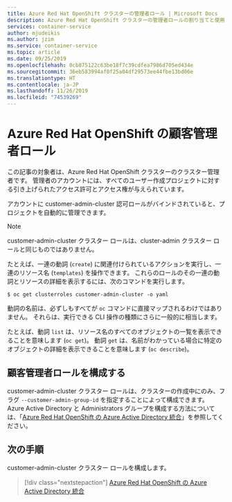 ```yaml
---
title: Azure Red Hat OpenShift クラスターの管理者ロール | Microsoft Docs
description: Azure Red Hat OpenShift クラスターの管理者ロールの割り当てと使用
services: container-service
author: mjudeikis
ms.author: jzim
ms.service: container-service
ms.topic: article
ms.date: 09/25/2019
ms.openlocfilehash: 0cb875122c63be18f7c39cdfea7986d705ed434e
ms.sourcegitcommit: 36eb583994af0f25a04df29573ee44fbe13bd06e
ms.translationtype: HT
ms.contentlocale: ja-JP
ms.lasthandoff: 11/26/2019
ms.locfileid: "74539269"
---
```

# <a name="azure-red-hat-openshift-customer-administrator-role"></a>Azure Red Hat OpenShift の顧客管理者ロール

この記事の対象者は、Azure Red Hat OpenShift クラスターのクラスター管理者です。 管理者のアカウントには、すべてのユーザー作成プロジェクトに対する引き上げられたアクセス許可とアクセス権が与えられています。

アカウントに customer-admin-cluster 認可ロールがバインドされていると、プロジェクトを自動的に管理できます。

> [!Note] 
> customer-admin-cluster クラスター ロールは、cluster-admin クラスター ロールと同じものではありません。


たとえば、一連の動詞 (`create`) に関連付けられているアクションを実行し、一連のリソース名 (`templates`) を操作できます。 これらのロールのその一連の動詞とリソースの詳細を表示するには、次のコマンドを実行します。

`$ oc get clusterroles customer-admin-cluster -o yaml`

動詞の名前は、必ずしもすべてが `oc` コマンドに直接マップされるわけではありません。 それらは、実行できる CLI 操作の種類にさらに一般的に相当します。 

たとえば、動詞 `list` は、リソース名のすべてのオブジェクトの一覧を表示できることを意味します (`oc get`)。 動詞 `get` は、名前がわかっている場合に特定のオブジェクトの詳細を表示できることを意味します (`oc describe`)。

## <a name="configure-the-customer-administrator-role"></a>顧客管理者ロールを構成する

customer-admin-cluster クラスター ロールは、クラスターの作成中にのみ、フラグ `--customer-admin-group-id` を指定することによって構成できます。 Azure Active Directory と Administrators グループを構成する方法については、「[Azure Red Hat OpenShift の Azure Active Directory 統合](howto-aad-app-configuration.md)」を参照してください。

## <a name="next-steps"></a>次の手順

customer-admin-cluster クラスター ロールを構成します。
> [!div class="nextstepaction"]
> [Azure Red Hat OpenShift の Azure Active Directory 統合](howto-aad-app-configuration.md)
